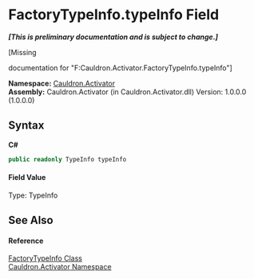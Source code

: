 # FactoryTypeInfo.typeInfo Field
 _**\[This is preliminary documentation and is subject to change.\]**_

\[Missing <summary> documentation for "F:Cauldron.Activator.FactoryTypeInfo.typeInfo"\]

**Namespace:**&nbsp;<a href="N_Cauldron_Activator">Cauldron.Activator</a><br />**Assembly:**&nbsp;Cauldron.Activator (in Cauldron.Activator.dll) Version: 1.0.0.0 (1.0.0.0)

## Syntax

**C#**<br />
``` C#
public readonly TypeInfo typeInfo
```


#### Field Value
Type: TypeInfo

## See Also


#### Reference
<a href="T_Cauldron_Activator_FactoryTypeInfo">FactoryTypeInfo Class</a><br /><a href="N_Cauldron_Activator">Cauldron.Activator Namespace</a><br />